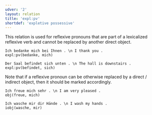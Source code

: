 ```yaml
---
udver: '2'
layout: relation
title: 'expl:pv'
shortdef: 'expletive possessive'
---
```


This relation is used for reflexive pronouns that are part of a lexicalized reflexive verb and cannot be replaced by another direct object.

~~~ sdparse
Ich bedanke mich bei Ihnen . \n I thank you .
expl:pv(bedanke, mich)
~~~

~~~ sdparse
Der Saal befindet sich unten . \n The hall is downstairs .
expl:pv(befindet, sich)
~~~

Note that if a reflexive pronoun can be otherwise replaced by a direct / indirect object, then it should be marked accordingly.

~~~ sdparse
Ich freue mich sehr . \n I am very pleased .
obj(freue, mich)
~~~

~~~ sdparse
Ich wasche mir dir Hände . \n I wash my hands .
iobj(wasche, mir)
~~~
<!-- Interlanguage links updated Út zář 29 20:23:31 CEST 2020 -->
